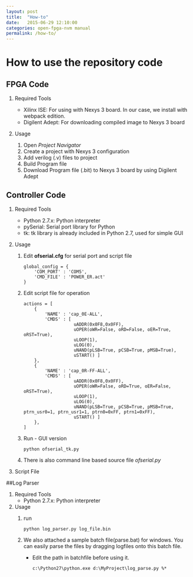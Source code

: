 ```yaml
---
layout: post
title:  "How-to"
date:   2015-06-29 12:10:00
categories: open-fpga-nvm manual
permalink: /how-to/
---
```


# How to use the repository code

## FPGA Code
1. Required Tools
    - Xilinx ISE: For using with Nexys 3 board. In our case, we install with webpack edition.
    - Digilent Adept: For downloading compiled image to Nexys 3 board

1. Usage
    1. Open _Project Navigator_
	2. Create a project with Nexys 3 configuration
	3. Add verilog (.v) files to project
	4. Build Program file
	5. Download Program file (.bit) to Nexys 3 board by using Digilent Adept


## Controller Code
1. Required Tools
    - Python 2.7.x: Python interpreter
    - pySerial: Serial port library for Python
	- tk: tk library is already included in Python 2.7, used for simple GUI

1. Usage
    1. Edit **ofserial.cfg** for serial port and script file
	
	       global_config = {
               'COM_PORT' : 'COM5',
               'CMD_FILE' : 'POWER_ER.act'
           }
		   
	1. Edit script file for operation
           
           actions = [
               {
                   'NAME' : 'cap_0E-ALL',
                   'CMDS' : [
                              uADDR(0x0F8,0x0FF),
                              uOPER(oWR=False, oRD=False, oER=True, oRST=True),
                              uLOOP(1),
                              uLOG(0),
                              uNAND(pLSB=True, pCSB=True, pMSB=True),
                              uSTART() ]
               },
               {
                   'NAME' : 'cap_0R-FF-ALL',
                   'CMDS' : [
                              uADDR(0x0F8,0x0FF),
                              uOPER(oWR=False, oRD=True, oER=False, oRST=True),
                              uLOOP(1),
                              uLOG(0),
                              uNAND(pLSB=True, pCSB=True, pMSB=True, ptrn_usr0=1, ptrn_usr1=1, ptrn0=0xFF, ptrn1=0xFF),
                              uSTART() ]
               },
		   ]
		   
	1. Run - GUI version
	
	       python ofserial_tk.py
		
	1. There is also command line based source file _ofserial.py_

1. Script File

##Log Parser
1. Required Tools
    - Python 2.7.x: Python interpreter
1. Usage
    1. run
	
	       python log_parser.py log_file.bin
			
	2. We also attached a sample batch file(parse.bat) for windows. You can easily parse the files by dragging logfiles onto this batch file.
	    - Edit the path in batchfile before using it.
		
              c:\Python27\python.exe d:\MyProject\log_parse.py %*
				
				
				
				